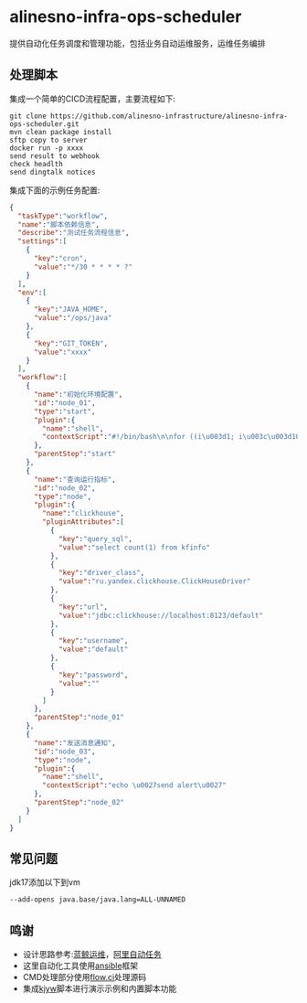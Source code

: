 # alinesno-infra-ops-scheduler
提供自动化任务调度和管理功能，包括业务自动运维服务，运维任务编排

## 处理脚本

集成一个简单的CICD流程配置，主要流程如下:

```shell
git clone https://github.com/alinesno-infrastructure/alinesno-infra-ops-scheduler.git
mvn clean package install 
sftp copy to server 
docker run -p xxxx
send result to webhook
check headlth
send dingtalk notices
```

集成下面的示例任务配置:
 
```json
{
  "taskType":"workflow",
  "name":"脚本依赖信息",
  "describe":"测试任务流程信息",
  "settings":[
    {
      "key":"cron",
      "value":"*/30 * * * * ?"
    }
  ],
  "env":[
    {
      "key":"JAVA_HOME",
      "value":"/ops/java"
    },
    {
      "key":"GIT_TOKEN",
      "value":"xxxx"
    }
  ],
  "workflow":[
    {
      "name":"初始化环境配置",
      "id":"node_01",
      "type":"start",
      "plugin":{
        "name":"shell",
        "contextScript":"#!/bin/bash\n\nfor ((i\u003d1; i\u003c\u003d1000; i++))\ndo\n    echo \"循环次数: $i\"\n    # 在这里添加你要执行的命令或操作\ndone\n"
      },
      "parentStep":"start"
    },
    {
      "name":"查询运行指标",
      "id":"node_02",
      "type":"node",
      "plugin":{
        "name":"clickhouse",
        "pluginAttributes":[
          {
            "key":"query_sql",
            "value":"select count(1) from kfinfo"
          },
          {
            "key":"driver_class",
            "value":"ru.yandex.clickhouse.ClickHouseDriver"
          },
          {
            "key":"url",
            "value":"jdbc:clickhouse://localhost:8123/default"
          },
          {
            "key":"username",
            "value":"default"
          },
          {
            "key":"password",
            "value":""
          }
        ]
      },
      "parentStep":"node_01"
    },
    {
      "name":"发送消息通知",
      "id":"node_03",
      "type":"node",
      "plugin":{
        "name":"shell",
        "contextScript":"echo \u0027send alert\u0027"
      },
      "parentStep":"node_02"
    }
  ]
}
```

## 常见问题

jdk17添加以下到vm
```sh
--add-opens java.base/java.lang=ALL-UNNAMED
```

## 鸣谢

- 设计思路参考:[蓝鲸运维]()，[阿里自动任务]()
- 这里自动化工具使用[ansible](https://github.com/ansible/ansible)框架
- CMD处理部分使用[flow.ci](flow.ci)处理源码
- 集成[kjyw](https://gitee.com/aqztcom/kjyw)脚本进行演示示例和内置脚本功能